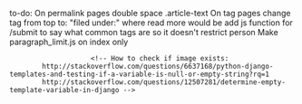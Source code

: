 to-do:
    On permalink pages double space .article-text
    On tag pages change tag from top to: "filed under:" where read more would be
    add js function for /submit to say what common tags are so it doesn't restrict person
    Make paragraph_limit.js on index only
    
                        <!-- How to check if image exists:
            http://stackoverflow.com/questions/6637168/python-django-templates-and-testing-if-a-variable-is-null-or-empty-string?rq=1
            http://stackoverflow.com/questions/12507281/determine-empty-template-variable-in-django -->